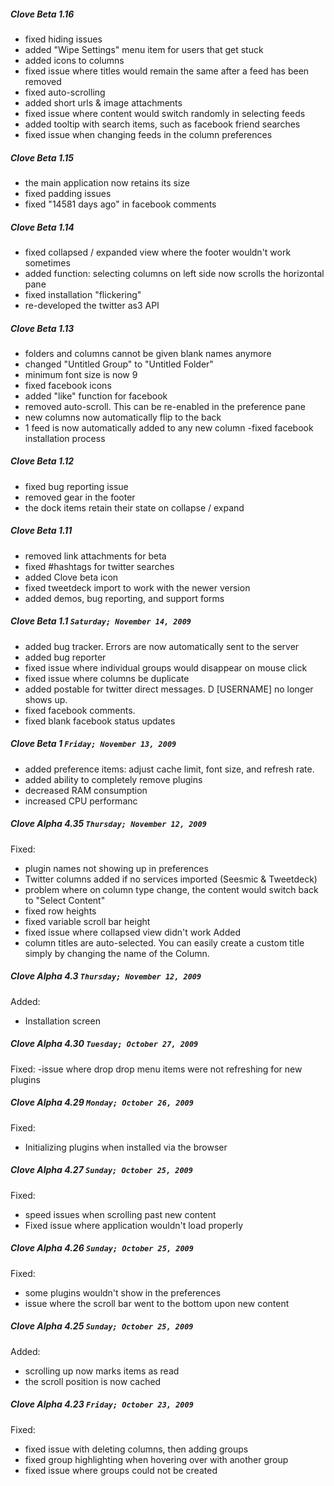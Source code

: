 ##### Clove Beta 1.16
- fixed hiding issues
- added "Wipe Settings" menu item for users that get stuck
- added icons to columns
- fixed issue where titles would remain the same after a feed has been
removed
- fixed auto-scrolling
- added short urls & image attachments
- fixed issue where content would switch randomly in selecting feeds
- added tooltip with search items, such as facebook friend searches
- fixed issue when changing feeds in the column preferences

##### Clove Beta 1.15
- the main application now retains its size
- fixed padding issues
- fixed "14581 days ago" in facebook comments

##### Clove Beta 1.14
- fixed collapsed / expanded view where the footer wouldn't work sometimes
- added function: selecting columns on left side now scrolls the horizontal pane
- fixed installation "flickering"
- re-developed the twitter as3 API

##### Clove Beta 1.13
- folders and columns cannot be given blank names anymore
- changed "Untitled Group" to "Untitled Folder"
- minimum font size is now 9
- fixed facebook icons
- added "like" function for facebook
- removed auto-scroll. This can be re-enabled in the preference pane
- new columns now automatically flip to the back
- 1 feed is now automatically added to any new column
-fixed facebook installation process

##### Clove Beta 1.12
- fixed bug reporting issue
- removed gear in the footer
- the dock items retain their state on collapse / expand

##### Clove Beta 1.11
- removed link attachments for beta
- fixed #hashtags for twitter searches
- added Clove beta icon
- fixed tweetdeck import to work with the newer version
- added demos, bug reporting, and support forms

##### Clove Beta 1.1 `Saturday; November 14, 2009`
- added bug tracker. Errors are now automatically sent to the server
- added bug reporter
- fixed issue where individual groups would disappear on mouse click
- fixed issue where columns be duplicate
- added postable for twitter direct messages. D [USERNAME] no longer shows up.
- fixed facebook comments.
- fixed blank facebook status updates

##### Clove Beta 1 `Friday; November 13, 2009`
- added preference items: adjust cache limit, font size, and refresh rate.
- added ability to completely remove plugins
- decreased RAM consumption
- increased CPU performanc


##### Clove Alpha 4.35 `Thursday; November 12, 2009`
Fixed:
- plugin names not showing up in preferences
- Twitter columns added if no services imported (Seesmic & Tweetdeck)
- problem where on column type change, the content would switch back to "Select Content"
- fixed row heights
- fixed variable scroll bar height
- fixed issue where collapsed view didn't work
Added
- column titles are auto-selected. You can easily create a custom title simply by changing the name of the Column.

##### Clove Alpha 4.3 `Thursday; November 12, 2009`
Added:
- Installation screen

##### Clove Alpha 4.30 `Tuesday; October 27, 2009`
Fixed:
-issue where drop drop menu items were not refreshing for new plugins

##### Clove Alpha 4.29 `Monday; October 26, 2009`
Fixed:
- Initializing plugins when installed via the browser

##### Clove Alpha 4.27 `Sunday; October 25, 2009`
Fixed:
- speed issues when scrolling past new content
- Fixed issue where application wouldn't load properly

##### Clove Alpha 4.26 `Sunday; October 25, 2009`
Fixed:

- some plugins wouldn't show in the preferences
- issue where the scroll bar went to the bottom upon new content

##### Clove Alpha 4.25 `Sunday; October 25, 2009`
Added:

- scrolling up now marks items as read
- the scroll position is now cached

##### Clove Alpha 4.23 `Friday; October 23, 2009`
Fixed:

- fixed issue with deleting columns, then adding groups
- fixed group highlighting when hovering over with another group
- fixed issue where groups could not be created
